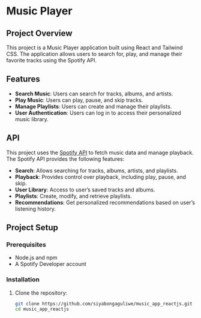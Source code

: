 # Music Player

## Project Overview
This project is a Music Player application built using React and Tailwind CSS. The application allows users to search for, play, and manage their favorite tracks using the Spotify API.

## Features
- **Search Music**: Users can search for tracks, albums, and artists.
- **Play Music**: Users can play, pause, and skip tracks.
- **Manage Playlists**: Users can create and manage their playlists.
- **User Authentication**: Users can log in to access their personalized music library.

## API
This project uses the [Spotify API](https://developer.spotify.com/documentation/web-api/) to fetch music data and manage playback. The Spotify API provides the following features:
- **Search**: Allows searching for tracks, albums, artists, and playlists.
- **Playback**: Provides control over playback, including play, pause, and skip.
- **User Library**: Access to user’s saved tracks and albums.
- **Playlists**: Create, modify, and retrieve playlists.
- **Recommendations**: Get personalized recommendations based on user’s listening history.

## Project Setup
### Prerequisites
- Node.js and npm
- A Spotify Developer account

### Installation
1. Clone the repository:
   ```bash
   git clone https://github.com/siyabongaguliwe/music_app_reactjs.git
   cd music_app_reactjs
